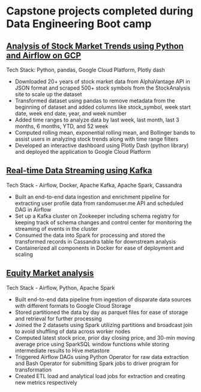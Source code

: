 # Capstone projects completed during Data Engineering Boot camp

## [Analysis of Stock Market Trends using Python and Airflow on GCP](https://github.com/meetapandit/stock_market_trends)

Tech Stack: Python, pandas, Google Cloud Platform, Plotly dash

- Downloaded 20+ years of stock market data from AlphaVantage API in JSON format and scraped 500+ stock symbols from the StockAnalysis site to scale up the dataset
- Transformed dataset using pandas to remove metadata from the beginning of dataset and added columns like stock_symbol, week start date, week end date, year, and week number
- Added time ranges to analyze data by last week, last month, last 3 months, 6 months, YTD, and 52 week
- Computed rolling mean, exponential rolling mean, and Bollinger bands to assist users in analyzing stock trends along with time range filters
- Developed an interactive dashboard using Plotly Dash (python library) and deployed the application to Google Cloud Platform


## [Real-time Data Streaming using Kafka](https://github.com/meetapandit/kafka_streaming_user_creation)

Tech Stack - Airflow, Docker, Apache Kafka, Apache Spark, Cassandra

- Built an end-to-end data ingestion and enrichment pipeline for extracting user profile data from randomuser.me API and scheduled DAG in Airflow
- Set up a Kafka cluster on Zookeeper including schema registry for keeping track of schema changes and control center for monitoring the streaming of events in the cluster
- Consumed the data into Spark for processing and stored the transformed records in Cassandra table for downstream analysis
- Containerized all components in Docker for ease of deployment and scaling

## [Equity Market analysis](https://github.com/meetapandit/equity_market_analysis)

Tech Stack - Airflow, Python, Apache Spark

- Built end-to-end data pipeline from ingestion of disparate data sources with different formats to Google Cloud Storage
- Stored partitioned the data by day as parquet files for ease of storage and retrieval for further processing
- Joined the 2 datasets using Spark utilizing partitions and broadcast join to avoid shuffling of data across worker nodes
- Computed latest stock price, prior day closing price, and 30-min moving average price using SparkSQL window functions while storing intermediate results to Hive metastore
- Triggered Airflow DAGs using Python Operator for raw data extraction and Bash Operator for submitting Spark jobs to driver program for transformation
- Created ETL load and analytical load jobs for extraction and creating new metrics respectively
